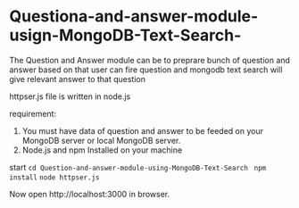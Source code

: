 # Questiona-and-answer-module-usign-MongoDB-Text-Search-
The Question and Answer module can be to preprare bunch of question and answer based on that user can fire question and mongodb text search will give relevant answer to that question

httpser.js file is written in node.js

requirement:
  1. You must have data of question and answer to be feeded on your MongoDB server or local MongoDB server.
  2. Node.js and npm Installed on your machine
  
start
   `cd Question-and-answer-module-using-MongoDB-Text-Search `
   `npm install`
   `node httpser.js`
   
 Now open http://localhost:3000 in browser.
